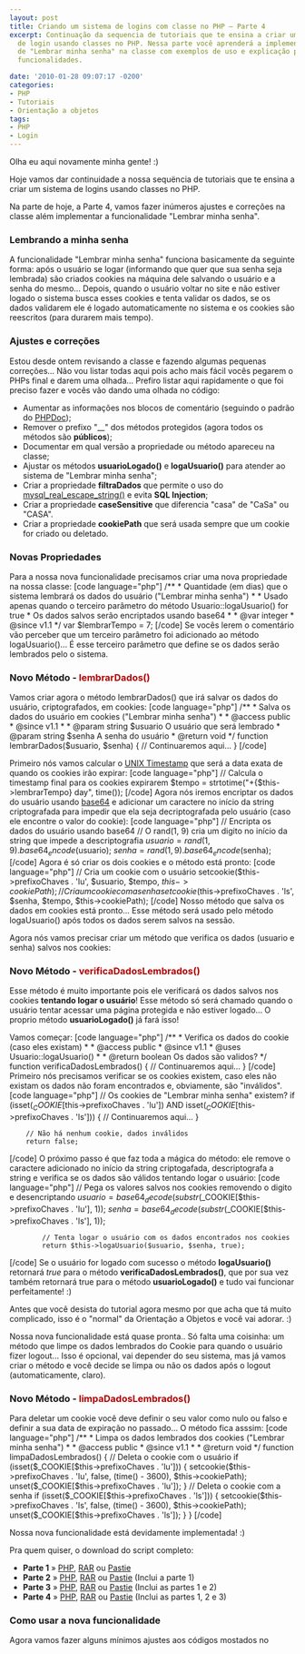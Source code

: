 ```yaml
---
layout: post
title: Criando um sistema de logins com classe no PHP – Parte 4
excerpt: Continuação da sequencia de tutoriais que te ensina a criar um poderoso sistema
  de login usando classes no PHP. Nessa parte você aprenderá a implementar o sistema
  de "Lembrar minha senha" na classe com exemplos de uso e explicação para todas as
  funcionalidades.

date: '2010-01-28 09:07:17 -0200'
categories:
- PHP
- Tutoriais
- Orientação a objetos
tags:
- PHP
- Login
---
```

Olha eu aqui novamente minha gente! :)

Hoje vamos dar continuidade a nossa sequëncia de tutoriais que te ensina a criar um sistema de logins usando classes no PHP.

Na parte de hoje, a Parte 4, vamos fazer inúmeros ajustes e correções na classe além implementar a funcionalidade "Lembrar minha senha".

<h3>Lembrando a minha senha</h3>
A funcionalidade "Lembrar minha senha" funciona basicamente da seguinte forma: após o usuário se logar (informando que quer que sua senha seja lembrada) são criados cookies na máquina dele salvando o usuário e a senha do mesmo... Depois, quando o usuário voltar no site e não estiver logado o sistema busca esses cookies e tenta validar os dados, se os dados validarem ele é logado automaticamente no sistema e os cookies são reescritos (para durarem mais tempo).

<h3>Ajustes e correções</h3>
Estou desde ontem revisando a classe e fazendo algumas pequenas correções... Não vou listar todas aqui pois acho mais fácil vocês pegarem o PHPs final e darem uma olhada... Prefiro listar aqui rapidamente o que foi preciso fazer e vocês vão dando uma olhada no código:

<ul>
<li>Aumentar as informações nos blocos de comentário (seguindo o padrão do <a href="http://www.phpdoc.org/" title="PHPDoc">PHPDoc</a>);</li>
<li>Remover o prefixo "__" dos métodos protegidos (agora todos os métodos são <strong>públicos</strong>);</li>
<li>Documentar em qual versão a propriedade ou método apareceu na classe;</li>
<li>Ajustar os métodos <strong>usuarioLogado()</strong> e <strong>logaUsuario()</strong> para atender ao sistema de "Lembrar minha senha";</li>
<li>Criar a propriedade <strong>filtraDados</strong> que permite o uso do <a href="http://br.php.net/manual/en/function.mysql-real-escape-string.php" title="mysql_real_escape_string()">mysql_real_escape_string()</a> e evita <strong>SQL Injection</strong>;</li>
<li>Criar a propriedade <strong>caseSensitive</strong> que diferencia "casa" de "CaSa" ou "CASA".</li>
<li>Criar a propriedade <strong>cookiePath</strong> que será usada sempre que um cookie for criado ou deletado.</li>
</ul>


<h3>Novas Propriedades</h3>
Para a nossa nova funcionalidade precisamos criar uma nova propriedade na nossa classe:
[code language="php"]
	/**
	 * Quantidade (em dias) que o sistema lembrará os dados do usuário ("Lembrar minha senha")
	 *
	 * Usado apenas quando o terceiro parâmetro do método Usuario::logaUsuario() for true
	 * Os dados salvos serão encriptados usando base64
	 *
	 * @var integer
	 * @since v1.1
	 */
	var $lembrarTempo = 7;
[/code]
Se vocês lerem o comentário vão perceber que um terceiro parâmetro foi adicionado ao método logaUsuario()... É esse terceiro parâmetro que define se os dados serão lembrados pelo o sistema.

<h3>Novo Método - <span style="color: #B40000">lembrarDados()</span></h3>
Vamos criar agora o método lembrarDados() que irá salvar os dados do usuário, criptografados, em cookies:
[code language="php"]
	/**
	 * Salva os dados do usuário em cookies ("Lembrar minha senha")
	 *
	 * @access public
	 * @since v1.1
	 *
	 * @param string $usuario O usuário que será lembrado
	 * @param string $senha A senha do usuário
	 * @return void
	 */
	function lembrarDados($usuario, $senha) {
		// Continuaremos aqui...
	}
[/code]

Primeiro nós vamos calcular o <a href="http://pt.wikipedia.org/wiki/Era_Unix" title="UNIX Timestamp">UNIX Timestamp</a> que será a data exata de quando os cookies irão expirar:
[code language="php"]
		// Calcula o timestamp final para os cookies expirarem
		$tempo = strtotime("+{$this->lembrarTempo} day", time());
[/code]
Agora nós iremos encriptar os dados do usuário usando <a href="http://pt.wikipedia.org/wiki/Base64" title="base64">base64</a> e adicionar um caractere no início da string criptografada para impedir que ela seja decriptografada pelo usuário (caso ele encontre o valor do cookie):
[code language="php"]
		// Encripta os dados do usuário usando base64
		// O rand(1, 9) cria um digito no início da string que impede a descriptografia
		$usuario = rand(1, 9) . base64_encode($usuario);
		$senha = rand(1, 9) . base64_encode($senha);
[/code]
Agora é só criar os dois cookies e o método está pronto:
[code language="php"]
		// Cria um cookie com o usuário
		setcookie($this->prefixoChaves . 'lu', $usuario, $tempo, $this->cookiePath);
		// Cria um cookie com a senha
		setcookie($this->prefixoChaves . 'ls', $senha, $tempo, $this->cookiePath);
[/code]
Nosso método que salva os dados em cookies está pronto... Esse método será usado pelo método logaUsuario() após todos os dados serem salvos na sessão.

Agora nós vamos precisar criar um método que verifica os dados (usuario e senha) salvos nos cookies:

<h3>Novo Método - <span style="color: #B40000">verificaDadosLembrados()</span></h3>
Esse método é muito importante pois ele verificará os dados salvos nos cookies <strong>tentando logar o usuário</strong>! Esse método só será chamado quando o usuário tentar acessar uma página protegida e não estiver logado... O proprio método <strong>usuarioLogado()</strong> já fará isso!

Vamos começar:
[code language="php"]
	/**
	 * Verifica os dados do cookie (caso eles existam)
	 *
	 * @access public
	 * @since v1.1
	 * @uses Usuario::logaUsuario()
	 *
	 * @return boolean Os dados são validos?
	 */
	function verificaDadosLembrados() {
		// Continuaremos aqui...
	}
[/code]
Primeiro nós precisamos verificar se os cookies existem, caso eles não existam os dados não foram encontrados e, obviamente, são "inválidos".
[code language="php"]
		// Os cookies de "Lembrar minha senha" existem?
		if (isset($_COOKIE[$this->prefixoChaves . 'lu']) AND isset($_COOKIE[$this->prefixoChaves . 'ls'])) {
			// Continuaremos aqui...
		}

		// Não há nenhum cookie, dados inválidos
		return false;
[/code]
O próximo passo é que faz toda a mágica do método: ele remove o caractere adicionado no início da string criptogafada, descriptografa a string e verifica se os dados são válidos tentando logar o usuário:
[code language="php"]
			// Pega os valores salvos nos cookies removendo o digito e desencriptando
			$usuario = base64_decode(substr($_COOKIE[$this->prefixoChaves . 'lu'], 1));
			$senha = base64_decode(substr($_COOKIE[$this->prefixoChaves . 'ls'], 1));

			// Tenta logar o usuário com os dados encontrados nos cookies
			return $this->logaUsuario($usuario, $senha, true);
[/code]
Se o usuário for logado com sucesso o método <strong>logaUsuario()</strong> retornará <em>true</em> para o método <strong>verificaDadosLembrados()</strong>, que por sua vez também retornará true para o método <strong>usuarioLogado()</strong> e tudo vai funcionar perfeitamente! :)

Antes que você desista do tutorial agora mesmo por que acha que tá muito complicado, isso é o "normal" da Orientação a Objetos e você vai adorar. :)

Nossa nova funcionalidade está quase pronta.. Só falta uma coisinha: um método que limpe os dados lembrados do Cookie para quando o usuário fizer logout... Isso é opcional, vai depender do seu sistema, mas já vamos criar o método e você decide se limpa ou não os dados após o logout (automaticamente, claro).

<h3>Novo Método - <span style="color: #B40000">limpaDadosLembrados()</span></h3>
Para deletar um cookie você deve definir o seu valor como nulo ou falso e definir a sua data de expiração no passado... O método fica asssim:
[code language="php"]
	/**
	 * Limpa os dados lembrados dos cookies ("Lembrar minha senha")
	 *
	 * @access public
	 * @since v1.1
	 *
	 * @return void
	 */
	function limpaDadosLembrados() {
		// Deleta o cookie com o usuário
		if (isset($_COOKIE[$this->prefixoChaves . 'lu'])) {
			setcookie($this->prefixoChaves . 'lu', false, (time() - 3600), $this->cookiePath);
			unset($_COOKIE[$this->prefixoChaves . 'lu']);
		}
		// Deleta o cookie com a senha
		if (isset($_COOKIE[$this->prefixoChaves . 'ls'])) {
			setcookie($this->prefixoChaves . 'ls', false, (time() - 3600), $this->cookiePath);
			unset($_COOKIE[$this->prefixoChaves . 'ls']);
		}
	}
[/code]

Nossa nova funcionalidade está devidamente implementada! :)

Pra quem quiser, o download do script completo:

<ul>
<li><strong>Parte 1</strong> » <a href="/arquivos/2010/01/usuarios.class.parte1.phps" title="usuarios.class.parte1.phps (Parte 1)" target="_blank">PHP</a>, <a href="/arquivos/2010/01/usuarios.class.parte1.rar" title="usuarios.class.parte1.rar (Parte 1)" target="_blank">RAR</a> ou <a href="http://pastie.org/826194" title="Pastie (Parte 1)" target="_blank">Pastie</a></li>
<li><strong>Parte 2</strong> » <a href="/arquivos/2010/01/usuarios.class.parte2.phps" title="usuarios.class.parte2.phps (Parte 2)" target="_blank">PHP</a>, <a href="/arquivos/2010/01/usuarios.class.parte2.rar" title="usuarios.class.parte2.rar (Parte 2)" target="_blank">RAR</a> ou <a href="http://pastie.org/826197" title="Pastie (Parte 2)" target="_blank">Pastie</a> (Inclui a parte 1)</li>
<li><strong>Parte 3</strong> » <a href="/arquivos/2010/01/usuarios.class.parte3.phps" title="usuarios.class.parte3.phps (Parte 3)" target="_blank">PHP</a>, <a href="/arquivos/2010/01/usuarios.class.parte3.rar" title="usuarios.class.parte3.rar (Parte 3)" target="_blank">RAR</a> ou <a href="http://pastie.org/826200" title="Pastie (Parte 3)" target="_blank">Pastie</a> (Inclui as partes 1 e 2)</li>
<li><strong>Parte 4</strong> » <a href="/arquivos/2010/01/usuarios.class.parte4.phps" title="usuarios.class.parte4.phps (Parte 4)" target="_blank">PHP</a>, <a href="/arquivos/2010/01/usuarios.class.parte4.rar" title="usuarios.class.parte4.rar (Parte 4)" target="_blank">RAR</a> ou <a href="http://pastie.org/826208" title="Pastie (Parte 4)" target="_blank">Pastie</a> (Inclui as partes 1, 2 e 3)</li>
</ul>
<h3>Como usar a nova funcionalidade</h3>
Agora vamos fazer alguns mínimos ajustes aos códigos mostados no <a href="/sistema-de-logins-com-classe-no-php-como-usar" title="Sistema de logins com classe no PHP â

